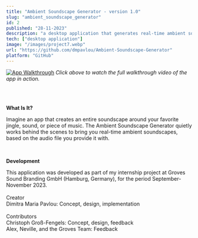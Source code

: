 ```yaml
---
title: "Ambient Soundscape Generator - version 1.0" 
slug: "ambient_soundscape_generator"
id: 2
published: "28-11-2023"
description: "a desktop application that generates real-time ambient soundscapes."
tech: ["desktop application"]
image: "/images/project7.webp"
url: "https://github.com/dmpavlou/Ambient-Soundscape-Generator"
platform: "GitHub"
---
```

[![App Walkthrough](https://github.com/user-attachments/assets/dc2dfca2-9c2f-4cd1-9466-2021b245d33d)](https://drive.google.com/file/d/1ABpY9OXXXMx7mG4rIoJjqSYmwdPMs_aL/view)
*Click above to watch the full walkthrough video of the app in action.*

<br />
<br />

**What Is It?**

Imagine an app that creates an entire soundscape around your favorite jingle, sound, or piece of music.
The Ambient Soundscape Generator quietly works behind the scenes to bring you real-time ambient soundscapes, 
based on the audio file you provide it with.

<br />


**Development**

This application was developed as part of my internship project at Groves Sound Branding GmbH (Hamburg, Germany), for the period September-November 2023.
<br />
<br />
Creator
<br />
Dimitra Maria Pavlou: Concept, design, implementation
<br />
<br />
Contributors
<br />
Christoph Groß-Fengels: Concept, design, feedback
<br />
Alex, Neville, and the Groves Team: Feedback
<br />
<br />


